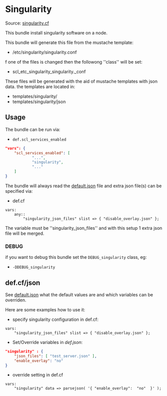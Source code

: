# Singularity

Source: [singularity.cf](/services/singularity.cf)

This bundle install singularity software on a node.

This bundle will generate this file from the mustache template:
 * /etc/singularity/singularity.conf

f one of the files is changed then the followong ''class'' will be set:
 * scl_etc_singularity_singularity._conf

These files will be generated with the aid of mustache templates with json data.
the templates are located in:
 * templates/singularity/
 * templates/singularity/json

## Usage

The bundle can be run via:
 * `def.scl_services_enabled`
```json
"vars": {
    "scl_services_enabled": [
            "...",
            "singularity",
            "..."
    ]
}
```

The bundle will always read the [default.json](/templates/singularity/json/default.json) file
and extra json file(s) can be specified via:
 * def.cf
```
vars:
    any::
        "singularity_json_files" slist => { "disable_overlay.json" };
```

The variable must be ''singularity_json_files'' and with this setup 1 extra json file will be  merged.

### DEBUG

if you want to debug this bundle set the `DEBUG_singularity` class, eg:
 * `-DDEBUG_singularity`

## def.cf/json

See [default.json](/templates/singularity/json/default.json) what the default values are and
which variables can be overriden.

Here are some examples how to use it:
 * specify singularity configuration in def.cf:
```
vars:
    "singularity_json_files" slist => { "disable_overlay.json" };
```

 * Set/Override variables in *def.json*:
```json
"singularity" : {
    "json_files": [ "test_server.json" ],
    "enable_overlay": "no"
}
```

 * override setting in def.cf
```
vars:
    "singularity" data => parsejson( '{ "enable_overlay":  "no"  }' );
```
